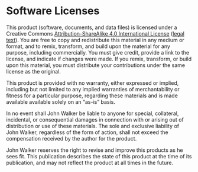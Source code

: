 # Software Licenses

This product (software, documents, and data files) is licensed under a
Creative Commons
[Attribution-ShareAlike 4.0 International
License](https://creativecommons.org/licenses/by-sa/4.0/)
([legal text](https://creativecommons.org/licenses/by-sa/4.0/legalcode)).
You are free to copy and redistribute this material in any
medium or format, and to remix, transform, and build upon the
material for any purpose, including commercially.  You must give
credit, provide a link to the license, and indicate if changes
were made.  If you remix, transform, or build upon this
material, you must distribute your contributions under the same
license as the original.

This product is provided with no warranty, either expressed or implied,
including but not limited to any implied warranties of merchantability
or fitness for a particular purpose, regarding these materials and is
made available available solely on an “as-is” basis.

In no event shall John Walker be liable to anyone for special,
collateral, incidental, or consequential damages in connection with or
arising out of distribution or use of these materials.  The sole and
exclusive liability of John Walker, regardless of the form of action,
shall not exceed the compensation received by the author for the
product.

John Walker reserves the right to revise and improve this products as
he sees fit.  This publication describes the state of this product at
the time of its publication, and may not reflect the product at all
times in the future.
